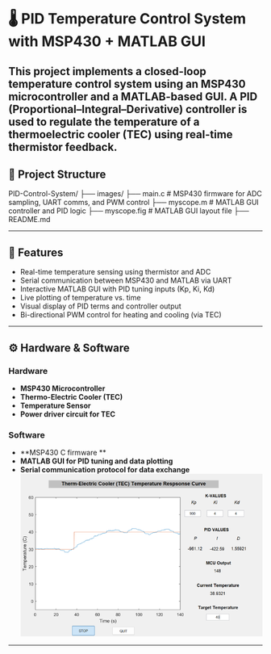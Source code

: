 # 🌡️ PID Temperature Control System with MSP430 + MATLAB GUI

This project implements a **closed-loop temperature control system** using an MSP430 microcontroller and a **MATLAB-based GUI**. A PID (Proportional–Integral–Derivative) controller is used to regulate the temperature of a thermoelectric cooler (TEC) using real-time thermistor feedback.
---

## 📁 Project Structure
PID-Control-System/
├── images/
├── main.c # MSP430 firmware for ADC sampling, UART comms, and PWM control
├── myscope.m # MATLAB GUI controller and PID logic
├── myscope.fig # MATLAB GUI layout file
├── README.md

---
## 🎯 Features

- Real-time temperature sensing using thermistor and ADC
- Serial communication between MSP430 and MATLAB via UART
- Interactive MATLAB GUI with PID tuning inputs (Kp, Ki, Kd)
- Live plotting of temperature vs. time
- Visual display of PID terms and controller output
- Bi-directional PWM control for heating and cooling (via TEC)

---

## ⚙️ Hardware & Software

### Hardware
- **MSP430 Microcontroller**
- **Thermo-Electric Cooler (TEC)**
- **Temperature Sensor**
- **Power driver circuit for TEC**

### Software
- **MSP430 C firmware **
- **MATLAB GUI for PID tuning and data plotting**
- **Serial communication protocol for data exchange**
![Pid Temperature Control Project GUI](images/pid_gui.png)

---
